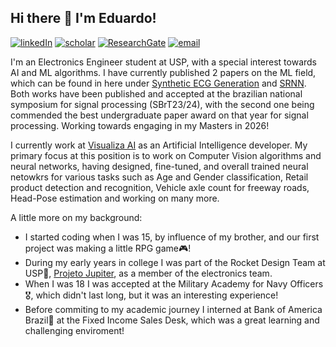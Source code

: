 ## Hi there 👋 I'm Eduardo!

[![linkedIn](https://custom-icon-badges.demolab.com/badge/LinkedIn-0A66C2?logo=linkedin-white&logoColor=fff)](https://linkedin.com/in/eduardo-jaqueira/)
[![scholar](https://img.shields.io/badge/Google%20Scholar-%2320beff?color=1f1f18&logo=google-scholar&style=flat-square)](https://scholar.google.com/citations?user=0kKD6YEAAAAJ&hl=pt-BR)
[![ResearchGate](https://img.shields.io/badge/ResearchGate-00CCBB?style=flat-square&logo=researchgate&logoColor=white&labelColor=1f1f18)](https://www.researchgate.net/profile/Eduardo-Jaqueira?ev=hdr_xprf)
[![email](https://img.shields.io/badge/email-EA4335?&logo=gmail&logoColor=white)](mailto:eduardo.jaqueira@usp.br)

I'm an Electronics Engineer student at USP, with a special interest towards AI and ML algorithms. I have currently published 2 papers on the ML field, which can be found in here under [Synthetic ECG Generation](https://github.com/Adelkend/Synthetic-ECG-Generation) and [SRNN](https://github.com/Adelkend/SRRNN). Both works have been published and accepted at the brazilian national symposium for signal processing (SBrT23/24), with the second one being commended the best undergraduate paper award on that year for signal processing. Working towards engaging in my Masters in 2026!

I currently work at [Visualiza AI](https://visualiza.ai/) as an Artificial Intelligence developer. My primary focus at this position is to work on Computer Vision algorithms and neural networks, having designed, fine-tuned, and overall trained neural netowkrs for various tasks such as Age and Gender classification, Retail product detection and recognition, Vehicle axle count for freeway roads, Head-Pose estimation and working on many more.

A little more on my background:
  * I started coding when I was 15, by influence of my brother, and our first project was making a little RPG game🎮!
  * During my early years in college I was part of the Rocket Design Team at USP🚀, [Projeto Jupiter](https://www.projetojupiter.com/), as a member of the electronics team.
  * When I was 18 I was accepted at the Military Academy for Navy Officers🎖️, which didn't last long, but it was an interesting experience!
  * Before commiting to my academic journey I interned at Bank of America Brazil🏦 at the Fixed Income Sales Desk, which was a great learning and challenging enviroment!
  
